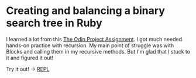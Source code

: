 # Creating and balancing a binary search tree in Ruby
I learned a lot from this [The Odin Project Assignment](https://www.theodinproject.com/lessons/ruby-binary-search-trees). I got much needed hands-on practice with recursion. My main point of struggle was with Blocks and calling them in my recursive methods. But I'm glad that I stuck to it and figured it out!

Try it out! -> [REPL](https://replit.com/@menchx/ruby-binary-search-tree)